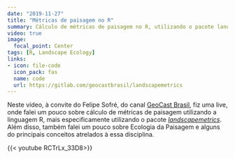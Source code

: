 ```yaml
---
date: "2019-11-27"
title: "Métricas de paisagem no R"
summary: Cálculo de métricas de paisagem no R, utilizando o pacote landscapemetrics.
video: true
image:
  focal_point: Center
tags: [R, Landscape Ecology]
links:
- icon: file-code
  icon_pack: fas
  name: code
  url: https://gitlab.com/geocastbrasil/landscapemetrics
---
```


Neste vídeo, à convite do Felipe Sofré, do canal [GeoCast Brasil](), fiz uma live, onde falei um pouco sobre cálculo de métricas de paisagem utilizando a linguagem R, mais especificamente utilizando o pacote [*landscapemetrics*](). Além disso, também falei um pouco sobre Ecologia da Paisagem e alguns do principais conceitos atrelados à essa disciplina.

{{< youtube RCTrLx_33D8>}}
